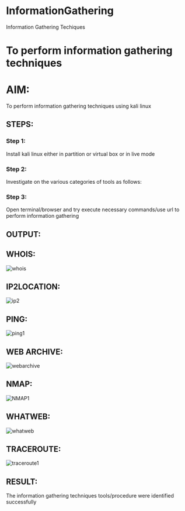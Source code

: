 # InformationGathering
Information Gathering Techiques

# To perform information gathering techniques

# AIM:

To perform information gathering techniques using kali linux 

## STEPS:

### Step 1:

Install kali linux either in partition or virtual box or in live mode

### Step 2:

Investigate on the various categories of tools as follows:

### Step 3:
Open terminal/browser and try execute necessary commands/use url to perform information gathering


## OUTPUT:
## WHOIS:

![whois](https://github.com/vasundrasriravi/InformationGathering/assets/119393983/655d237b-b2d5-4c8b-9a8b-7e208ef417d5)


## IP2LOCATION:

![ip2](https://github.com/vasundrasriravi/InformationGathering/assets/119393983/b9951c91-8785-4bda-aeec-2dab0205dcb9)


## PING:


![ping1](https://github.com/vasundrasriravi/InformationGathering/assets/119393983/1f9a79bb-bce8-4e54-ad79-a4c4943cafca)


## WEB ARCHIVE:

![webarchive](https://github.com/vasundrasriravi/InformationGathering/assets/119393983/f66fb680-a99d-4d12-920b-4e578c973cda)


## NMAP:
![NMAP1](https://github.com/vasundrasriravi/InformationGathering/assets/119393983/2a0ad4e1-d7a8-40a1-beb5-a4149bb5e4a1)

## WHATWEB:
![whatweb](https://github.com/vasundrasriravi/InformationGathering/assets/119393983/cc4b0ee5-f6cf-41fd-bc91-6988f6800d06)


## TRACEROUTE:

![traceroute1](https://github.com/vasundrasriravi/InformationGathering/assets/119393983/63510724-45a0-4234-9933-09be3e4a9225)

## RESULT:
The information gathering techniques tools/procedure were  identified successfully
